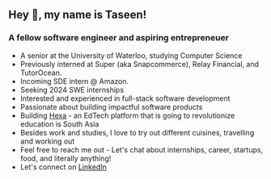 <h2 align="left">Hey 👋, my name is Taseen!</h2>
<h3 align="left">A fellow software engineer and aspiring entrepreneuer</h3>


- A senior at the University of Waterloo, studying Computer Science
- Previously interned at Super (aka Snapcommerce), Relay Financial, and TutorOcean.
- Incoming SDE intern @ Amazon.
- Seeking 2024 SWE internships
- Interested and experienced in full-stack software development
- Passionate about building impactful software products
- Building [Hexa](https://myhexaa.com/) - an EdTech platform that is going to revolutionize education is South Asia
- Besides work and studies, I love to try out different cuisines, travelling and working out
- Feel free to reach me out -  Let's chat about internships, career, startups, food, and literally anything!
- Let's connect on [LinkedIn](https://www.linkedin.com/in/a-s-m-taseen/)
